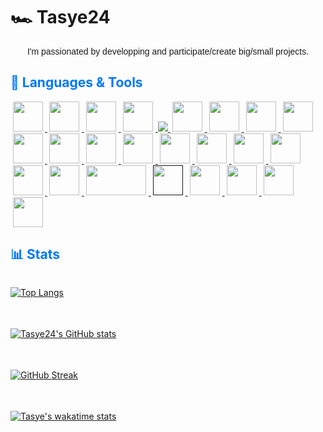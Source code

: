 # 🏎️ Tasye24

<p style="font-family: Helvetica" align="center">
I'm passionated by developping and participate/create big/small projects.
</p>

<h2 style="color: #07f">🌌 Languages & Tools</h2>

<a href="https://developer.mozilla.org/docs/Learn/JavaScript" target="_blank">
    <img src="https://cdn.jsdelivr.net/gh/devicons/devicon/icons/javascript/javascript-original.svg" height="48px" style="padding: 0 .25em 0 .25em">
</a>
<a href="https://www.typescriptlang.org/" target="_blank">
    <img src="https://cdn.jsdelivr.net/gh/devicons/devicon/icons/typescript/typescript-original.svg" height="48px" style="padding: 0 .25em 0 .25em">
</a>
<a href="https://sass-lang.com/" target="_blank">
    <img src="https://cdn.jsdelivr.net/gh/devicons/devicon/icons/sass/sass-original.svg" height="48px" style="padding: 0 .25em 0 .25em">
</a>
<a href="https://developer.mozilla.org/docs/Learn/Getting_started_with_the_web/HTML_basics" target="_blank">
    <img src="https://cdn.jsdelivr.net/gh/devicons/devicon/icons/html5/html5-original.svg" height="48px" style="padding: 0 .25em 0 .25em">
</a>
<a href="https://java.com" target="_blank">
    <img src="https://cdn.jsdelivr.net/gh/devicons/devicon@latest/icons/java/java-original-wordmark.svg" />
</a>

<a href="https://developer.mozilla.org/docs/Web/CSS" target="_blank">
    <img src="https://cdn.jsdelivr.net/gh/devicons/devicon/icons/css3/css3-original.svg" height="48px" style="padding: 0 .25em 0 .25em">
</a>
<a href="https://getbootstrap.com/" target="_blank">
    <img src="https://cdn.jsdelivr.net/gh/devicons/devicon/icons/bootstrap/bootstrap-original.svg" height="48px" style="padding: 0 .25em 0 .25em">
</a>
<a href="https://python.org/" target="_blank">
    <img src="https://cdn.jsdelivr.net/gh/devicons/devicon/icons/python/python-original.svg" height="48px" style="padding: 0 .25em 0 .25em">
</a>
<a href="https://adobe.com/photoshop" target="_blank">
    <img src="https://cdn.worldvectorlogo.com/logos/adobe-photoshop-2.svg" height="48px" style="padding: 0 .25em 0 .25em">
</a>
<a href="https://adobe.com/illustrator" target="_blank">
    <img src="https://cdn.worldvectorlogo.com/logos/adobe-illustrator-cc-icon.svg" height="48px" style="padding: 0 .25em 0 .25em">
</a>
<a href="https://adobe.com/xd" target="_blank">
    <img src="https://cdn.worldvectorlogo.com/logos/adobe-xd-2.svg" height="48px" style="padding: 0 .25em 0 .25em">
</a>
<a href="https://figma.com" target="_blank">
    <img src="https://cdn.jsdelivr.net/gh/devicons/devicon/icons/figma/figma-original.svg" height="48px" style="padding: 0 .25em 0 .25em">
</a>
<a href="https://discord.js.org" target="_blank">
    <img src="https://cdn.jsdelivr.net/gh/devicons/devicon/icons/discordjs/discordjs-original.svg" height="48px" style="padding: 0 .25em 0 .25em">
</a>
<a href="https://arduino.cc" target="_blank">
    <img src="https://cdn.jsdelivr.net/gh/devicons/devicon/icons/arduino/arduino-original.svg" height="48px" style="padding: 0 .25em 0 .25em">
</a>
<a href="https://code.visualstudio.com" target="_blank">
    <img src="https://cdn.jsdelivr.net/gh/devicons/devicon/icons/vscode/vscode-original.svg" height="48px" style="padding: 0 .25em 0 .25em">
</a>
<a href="https://fr.wikipedia.org/wiki/Structured_Query_Language" target="_blank">
    <img src="https://cdn.jsdelivr.net/gh/devicons/devicon/icons/mysql/mysql-original-wordmark.svg" height="48px" style="padding: 0 .25em 0 .25em">
</a>
<a href="https://nvim.io" target="_blank">
    <img src="https://cdn.icon-icons.com/icons2/1381/PNG/512/nvim_94554.png" height="48px" style="padding: 0 .25em 0 .25em">
</a>
<a href="https://npmjs.com" target="_blank">
    <img src="https://cdn.jsdelivr.net/gh/devicons/devicon/icons/npm/npm-original-wordmark.svg" height="48px" style="padding: 0 .25em 0 .25em">
</a>
<a href="https://nodejs.org" target="_blank">
    <img src="https://cdn.jsdelivr.net/gh/devicons/devicon/icons/nodejs/nodejs-original.svg" height="48px" style="padding: 0 .25em 0 .25em">
</a>

<a href="https://php.net" target="_blank">
    <img src="https://cdn.worldvectorlogo.com/logos/php-1.svg" height="48px" width="96px" style="padding: 0 .25em 0 .25em">
</a>
<a href="" target="_blank">
    <img src="https://cdn.jsdelivr.net/gh/devicons/devicon/icons/bash/bash-original.svg" height="48px" style="padding: 0 .25em 0 .25em">
</a>
<a href="https://chrome.com" target="_blank">
    <img src="https://cdn.jsdelivr.net/gh/devicons/devicon/icons/chrome/chrome-original-wordmark.svg" height="48px" style="padding: 0 .25em 0 .25em">
</a>
<a href="https://blender.org" target="_blank">
    <img src="https://cdn.jsdelivr.net/gh/devicons/devicon/icons/blender/blender-original.svg" height="48px" style="padding: 0 .25em 0 .25em">
</a>
<a href="https://windows.com" target="_blank">
    <img src="https://cdn.worldvectorlogo.com/logos/microsoft-windows-11.svg" height="48px" style="padding: 0 .25em 0 .25em">
</a>
<a href="https://ubuntu.com" target="_blank">
    <img src="https://cdn.jsdelivr.net/gh/devicons/devicon/icons/ubuntu/ubuntu-plain.svg" height="48px" style="padding: 0 .25em 0 .25em">
</a>

<h2 style="color: #07f">📊 Stats</h2>

<div class="stats" style="padding: 0;display: grid;grid-template-columns: repeat(auto-fit, minmax(30em, 1fr));gap: 1.5em;">

<!-- Top langs -->
<a href="https://github.com/anuraghazra/github-readme-stats"><img with="2em" alt="Top Langs" src="https://github-readme-stats.vercel.app/api/top-langs/?username=tasye24&border_radius=15"></a>

<!-- User stats -->

<a href="https://github.com/anuraghazra/github-readme-stats"><img with="2em" alt="Tasye24's GitHub stats" src="https://github-readme-stats.vercel.app/api?username=tasye24&show_icons=true&theme=tokyonight&border_radius=15"></a>

<a href="https://git.io/streak-stats"><img alt="GitHub Streak" src="https://streak-stats.demolab.com?user=tasye24&theme=tokyonight&border_radius=15"></a>

[![Tasye's wakatime stats](https://github-readme-stats.vercel.app/api/wakatime?username=Tasye24&range=all_time)](https://github.com/anuraghazra/github-readme-stats)
    
</div>


<!--
**Tasye24/tasye24** is a ✨ _special_ ✨ repository because its `README.md` (this file) appears on your GitHub profile.

Here are some ideas to get you started:

- 🔭 I’m currently working on ...
- 🌱 I’m currently learning ...
- 👯 I’m looking to collaborate on ...
- 🤔 I’m looking for help with ...
- 💬 Ask me about ...
- 📫 How to reach me: ...
- 😄 Pronouns: ...
- ⚡ Fun fact: ...
-->
